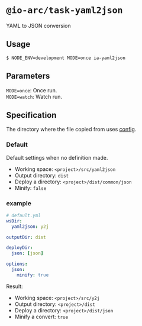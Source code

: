 # `@io-arc/task-yaml2json`

YAML to JSON conversion

## Usage

```
$ NODE_ENV=development MODE=once ia-yaml2json
```

## Parameters

`MODE=once`: Once run.  
`MODE=watch`: Watch run.

## Specification

The directory where the file copied from uses [config](https://www.npmjs.com/package/node-config).  

### Default

Default settings when no definition made.

- Working space: `<project>/src/yaml2json`
- Output directory: `dist`
- Deploy a directory: `<project>/dist/common/json`
- Minify: `false`

### example

```yaml
# default.yml
wsDir:
  yaml2json: y2j

outputDir: dist

deployDir:
  json: [json] 

options:
  json:
    minify: true
```

Result:  

- Working space: `<project>/src/y2j`
- Output directory: `<project>/dist`
- Deploy a directory: `<project>/dist/json`
- Minify a convert: `true`
